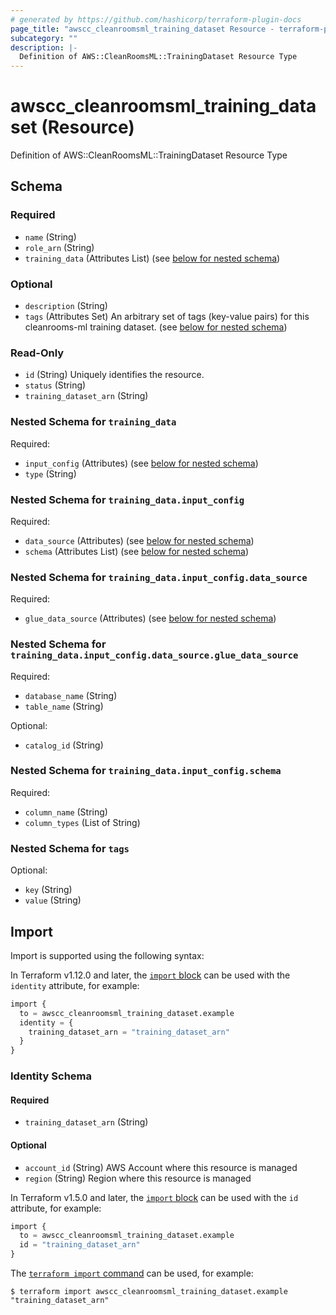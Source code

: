 ```yaml
---
# generated by https://github.com/hashicorp/terraform-plugin-docs
page_title: "awscc_cleanroomsml_training_dataset Resource - terraform-provider-awscc"
subcategory: ""
description: |-
  Definition of AWS::CleanRoomsML::TrainingDataset Resource Type
---
```


# awscc_cleanroomsml_training_dataset (Resource)

Definition of AWS::CleanRoomsML::TrainingDataset Resource Type



<!-- schema generated by tfplugindocs -->
## Schema

### Required

- `name` (String)
- `role_arn` (String)
- `training_data` (Attributes List) (see [below for nested schema](#nestedatt--training_data))

### Optional

- `description` (String)
- `tags` (Attributes Set) An arbitrary set of tags (key-value pairs) for this cleanrooms-ml training dataset. (see [below for nested schema](#nestedatt--tags))

### Read-Only

- `id` (String) Uniquely identifies the resource.
- `status` (String)
- `training_dataset_arn` (String)

<a id="nestedatt--training_data"></a>
### Nested Schema for `training_data`

Required:

- `input_config` (Attributes) (see [below for nested schema](#nestedatt--training_data--input_config))
- `type` (String)

<a id="nestedatt--training_data--input_config"></a>
### Nested Schema for `training_data.input_config`

Required:

- `data_source` (Attributes) (see [below for nested schema](#nestedatt--training_data--input_config--data_source))
- `schema` (Attributes List) (see [below for nested schema](#nestedatt--training_data--input_config--schema))

<a id="nestedatt--training_data--input_config--data_source"></a>
### Nested Schema for `training_data.input_config.data_source`

Required:

- `glue_data_source` (Attributes) (see [below for nested schema](#nestedatt--training_data--input_config--data_source--glue_data_source))

<a id="nestedatt--training_data--input_config--data_source--glue_data_source"></a>
### Nested Schema for `training_data.input_config.data_source.glue_data_source`

Required:

- `database_name` (String)
- `table_name` (String)

Optional:

- `catalog_id` (String)



<a id="nestedatt--training_data--input_config--schema"></a>
### Nested Schema for `training_data.input_config.schema`

Required:

- `column_name` (String)
- `column_types` (List of String)




<a id="nestedatt--tags"></a>
### Nested Schema for `tags`

Optional:

- `key` (String)
- `value` (String)

## Import

Import is supported using the following syntax:

In Terraform v1.12.0 and later, the [`import` block](https://developer.hashicorp.com/terraform/language/import) can be used with the `identity` attribute, for example:

```terraform
import {
  to = awscc_cleanroomsml_training_dataset.example
  identity = {
    training_dataset_arn = "training_dataset_arn"
  }
}
```

<!-- schema generated by tfplugindocs -->
### Identity Schema

#### Required

- `training_dataset_arn` (String)

#### Optional

- `account_id` (String) AWS Account where this resource is managed
- `region` (String) Region where this resource is managed

In Terraform v1.5.0 and later, the [`import` block](https://developer.hashicorp.com/terraform/language/import) can be used with the `id` attribute, for example:

```terraform
import {
  to = awscc_cleanroomsml_training_dataset.example
  id = "training_dataset_arn"
}
```

The [`terraform import` command](https://developer.hashicorp.com/terraform/cli/commands/import) can be used, for example:

```shell
$ terraform import awscc_cleanroomsml_training_dataset.example "training_dataset_arn"
```
